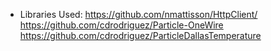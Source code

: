  * Libraries Used: 
    https://github.com/nmattisson/HttpClient/
    https://github.com/cdrodriguez/Particle-OneWire
    https://github.com/cdrodriguez/ParticleDallasTemperature
